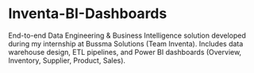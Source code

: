 # Inventa-BI-Dashboards
End-to-end Data Engineering &amp; Business Intelligence solution developed during my internship at Bussma Solutions (Team Inventa). Includes data warehouse design, ETL pipelines, and Power BI dashboards (Overview, Inventory, Supplier, Product, Sales).
